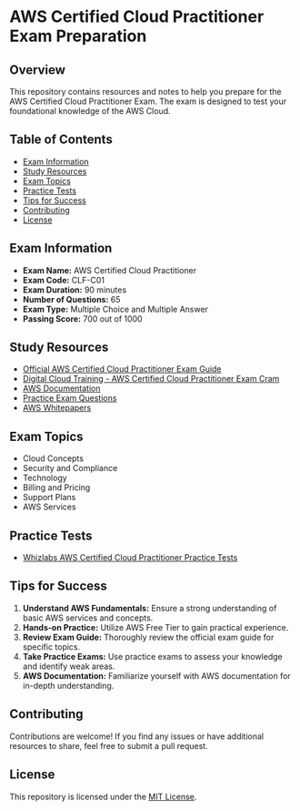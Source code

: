 # AWS Certified Cloud Practitioner Exam Preparation

## Overview

This repository contains resources and notes to help you prepare for the AWS Certified Cloud Practitioner Exam. The exam
is designed to test your foundational knowledge of the AWS Cloud.

## Table of Contents

- [Exam Information](#exam-information)
- [Study Resources](#study-resources)
- [Exam Topics](#exam-topics)
- [Practice Tests](#practice-tests)
- [Tips for Success](#tips-for-success)
- [Contributing](#contributing)
- [License](#license)

## Exam Information

- **Exam Name:** AWS Certified Cloud Practitioner
- **Exam Code:** CLF-C01
- **Exam Duration:** 90 minutes
- **Number of Questions:** 65
- **Exam Type:** Multiple Choice and Multiple Answer
- **Passing Score:** 700 out of 1000

## Study Resources

- [Official AWS Certified Cloud Practitioner Exam Guide](https://www.aws.training/Details/Curriculum?id=20685)
- [Digital Cloud Training - AWS Certified Cloud Practitioner Exam Cram](https://digitalcloud.training/p/aws-certified-cloud-practitioner-exam-cram)
- [AWS Documentation](https://docs.aws.amazon.com/)
- [Practice Exam Questions](https://www.exampro.co/aws-exam-cloud-practitoner-foundational)
- [AWS Whitepapers](https://aws.amazon.com/whitepapers/)

## Exam Topics

- Cloud Concepts
- Security and Compliance
- Technology
- Billing and Pricing
- Support Plans
- AWS Services

## Practice Tests

- [Whizlabs AWS Certified Cloud Practitioner Practice Tests](https://www.whizlabs.com/aws-certified-cloud-practitioner/practice-tests/)

## Tips for Success

1. **Understand AWS Fundamentals:** Ensure a strong understanding of basic AWS services and concepts.
2. **Hands-on Practice:** Utilize AWS Free Tier to gain practical experience.
3. **Review Exam Guide:** Thoroughly review the official exam guide for specific topics.
4. **Take Practice Exams:** Use practice exams to assess your knowledge and identify weak areas.
5. **AWS Documentation:** Familiarize yourself with AWS documentation for in-depth understanding.

## Contributing

Contributions are welcome! If you find any issues or have additional resources to share, feel free to submit a pull
request.

## License

This repository is licensed under the [MIT License](LICENSE).
